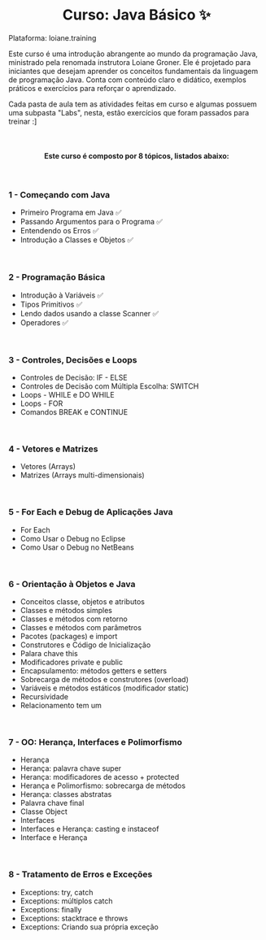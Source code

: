 <h1 align=center> Curso: Java Básico ✨ </h1>

Plataforma: loiane.training

Este curso é uma introdução abrangente ao mundo da programação Java, ministrado pela renomada instrutora Loiane Groner. Ele é projetado para iniciantes que desejam aprender os conceitos fundamentais da linguagem de programação Java. Conta com conteúdo claro e didático, exemplos práticos e exercícios para reforçar o aprendizado.

Cada pasta de aula tem as atividades feitas em curso e algumas possuem uma subpasta "Labs", nesta, estão exercícios que foram passados para treinar :]

<br>
<h4 align=center> Este curso é composto por 8 tópicos, listados abaixo: </h4>
<br>
<h3> 1 - Começando com Java </h3>

  - Primeiro Programa em Java ✅
  - Passando Argumentos para o Programa ✅
  - Entendendo os Erros ✅
  - Introdução a Classes e Objetos ✅
  
<br>

<h3> 2 - Programação Básica </h3>

  - Introdução à Variáveis ✅
  - Tipos Primitivos ✅
  - Lendo dados usando a classe Scanner ✅
  - Operadores ✅

<br>

<h3> 3 - Controles, Decisões e Loops </h3>

  - Controles de Decisão: IF - ELSE
  - Controles de Decisão com Múltipla Escolha: SWITCH
  - Loops - WHILE e DO WHILE
  - Loops - FOR
  - Comandos BREAK e CONTINUE
  
<br>

<h3> 4 - Vetores e Matrizes </h3>

  - Vetores (Arrays)
  - Matrizes (Arrays multi-dimensionais)

<br>

<h3> 5 - For Each e Debug de Aplicações Java </h3>

  - For Each
  - Como Usar o Debug no Eclipse
  - Como Usar o Debug no NetBeans

<br>

<h3> 6 - Orientação à Objetos e Java </h3>

  - Conceitos classe, objetos e atributos
  - Classes e métodos simples
  - Classes e métodos com retorno
  - Classes e métodos com parâmetros
  - Pacotes (packages) e import
  - Construtores e Código de Inicialização
  - Palara chave this
  - Modificadores private e public
  - Encapsulamento: métodos getters e setters
  - Sobrecarga de métodos e construtores (overload)
  - Variáveis e métodos estáticos (modificador static)
  - Recursividade
  - Relacionamento tem um

<br>

<h3> 7 - OO: Herança, Interfaces e Polimorfismo </h3>

  - Herança
  - Herança: palavra chave super
  - Herança: modificadores de acesso + protected
  - Herança e Polimorfismo: sobrecarga de métodos
  - Herança: classes abstratas
  - Palavra chave final
  - Classe Object
  - Interfaces
  - Interfaces e Herança: casting e instaceof
  - Interface e Herança
    
<br>

<h3> 8 - Tratamento de Erros e Exceções </h3>

  - Exceptions: try, catch
  - Exceptions: múltiplos catch
  - Exceptions: finally
  - Exceptions: stacktrace e throws
  - Exceptions: Criando sua própria exceção
